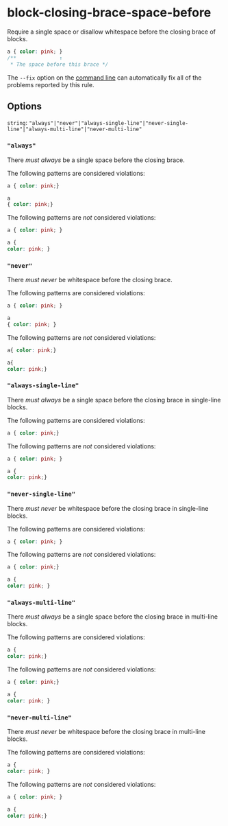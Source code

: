 # block-closing-brace-space-before

Require a single space or disallow whitespace before the closing brace of blocks.

```css
a { color: pink; }
/**              ↑
 * The space before this brace */
```

The `--fix` option on the [command line](../../../docs/user-guide/usage/cli.md#autofixing-errors) can automatically fix all of the problems reported by this rule.

## Options

`string`: `"always"|"never"|"always-single-line"|"never-single-line"|"always-multi-line"|"never-multi-line"`

### `"always"`

There *must always* be a single space before the closing brace.

The following patterns are considered violations:

```css
a { color: pink;}
```

```css
a
{ color: pink;}
```

The following patterns are *not* considered violations:

```css
a { color: pink; }
```

```css
a {
color: pink; }
```

### `"never"`

There *must never* be whitespace before the closing brace.

The following patterns are considered violations:

```css
a { color: pink; }
```

```css
a
{ color: pink; }
```

The following patterns are *not* considered violations:

```css
a{ color: pink;}
```

```css
a{
color: pink;}
```

### `"always-single-line"`

There *must always* be a single space before the closing brace in single-line blocks.

The following patterns are considered violations:

```css
a { color: pink;}
```

The following patterns are *not* considered violations:

```css
a { color: pink; }
```

```css
a {
color: pink;}
```

### `"never-single-line"`

There *must never* be whitespace before the closing brace in single-line blocks.

The following patterns are considered violations:

```css
a { color: pink; }
```

The following patterns are *not* considered violations:

```css
a { color: pink;}
```

```css
a {
color: pink; }
```

### `"always-multi-line"`

There *must always* be a single space before the closing brace in multi-line blocks.

The following patterns are considered violations:

```css
a {
color: pink;}
```

The following patterns are *not* considered violations:

```css
a { color: pink;}
```

```css
a {
color: pink; }
```

### `"never-multi-line"`

There *must never* be whitespace before the closing brace in multi-line blocks.

The following patterns are considered violations:

```css
a {
color: pink; }
```

The following patterns are *not* considered violations:

```css
a { color: pink; }
```

```css
a {
color: pink;}
```
